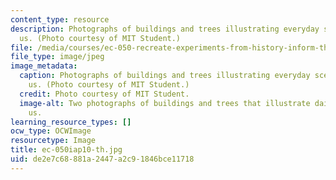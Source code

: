 ```yaml
---
content_type: resource
description: Photographs of buildings and trees illustrating everyday scenes around
  us. (Photo courtesy of MIT Student.)
file: /media/courses/ec-050-recreate-experiments-from-history-inform-the-future-from-the-past-galileo-january-iap-2010/de2e7c68881a2447a2c91846bce11718_ec-050iap10-th.jpg
file_type: image/jpeg
image_metadata:
  caption: Photographs of buildings and trees illustrating everyday scenes around
    us. (Photo courtesy of MIT Student.)
  credit: Photo courtesy of MIT Student.
  image-alt: Two photographs of buildings and trees that illustrate daily scenes surrounding
    us.
learning_resource_types: []
ocw_type: OCWImage
resourcetype: Image
title: ec-050iap10-th.jpg
uid: de2e7c68-881a-2447-a2c9-1846bce11718
---
```

